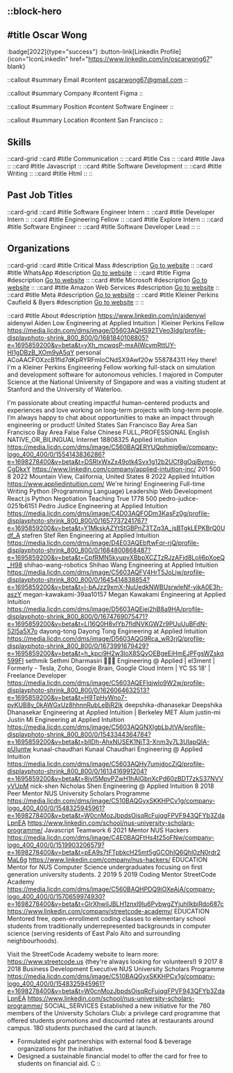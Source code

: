 ::block-hero
---
#title
Oscar Wong
---

:badge[2022]{type="success"}
:button-link[LinkedIn Profile]{icon="IconLinkedIn" href="https://www.linkedin.com/in/oscarwong67" blank}

::callout
#summary
Email
#content
oscarwong67@gmail.com
::

::callout
#summary
Company
#content
Figma
::

::callout
#summary
Position
#content
Software Engineer
::

::callout
#summary
Location
#content
San Francisco
::

## Skills
::card-grid
::card
#title
Communication
::
::card
#title
Css
::
::card
#title
Java
::
::card
#title
Javascript
::
::card
#title
Software Development
::
::card
#title
Writing
::
::card
#title
Html
::
::

## Past Job Titles
::card-grid
::card
#title
Software Engineer Intern
::
::card
#title
Developer Intern
::
::card
#title
Engineering Fellow
::
::card
#title
Explore Intern
::
::card
#title
Software Engineer
::
::card
#title
Software Developer Lead
::
::

## Organizations
::card-grid
::card
#title
Critical Mass
#description
[Go to website](criticalmass.com)
::
::card
#title
WhatsApp
#description
[Go to website](whatsapp.com)
::
::card
#title
Figma
#description
[Go to website](figma.com)
::
::card
#title
Microsoft
#description
[Go to website](microsoft.com)
::
::card
#title
Amazon Web Services
#description
[Go to website](amazonaws.com)
::
::card
#title
Meta
#description
[Go to website](meta.com)
::
::card
#title
Kleiner Perkins Caufield & Byers
#description
[Go to website](kpcb.com)
::
::

::card
#title
About
#description
https://www.linkedin.com/in/aidenywl aidenywl Aiden Low Engineering at Applied Intuition | Kleiner Perkins Fellow https://media.licdn.com/dms/image/D5603AQHS92TVeo3ldg/profile-displayphoto-shrink_800_800/0/1681840108805?e=1695859200&v=beta&t=yXh_mcwqsP-mxAIWcymRttUY-HI1gDBzB_XOm9yA5qY personal ACoAACFOXzcB1fId7dKpRYRFmIoCNdSX9Awf20w 558784311 Hey there! I'm a Kleiner Perkins Engineering Fellow working full-stack on simulation and development software for autonomous vehicles. I majored in Computer Science at the National University of Singapore and was a visiting student at Stanford and the University of Waterloo.

I'm passionate about creating impactful human-centered products and experiences and love working on long-term projects with long-term people. I’m always happy to chat about opportunities to make an impact through engineering or product! United States San Francisco Bay Area San Francisco Bay Area False False Chinese FULL_PROFESSIONAL English NATIVE_OR_BILINGUAL Internet 18808325 Applied Intuition https://media.licdn.com/dms/image/C560BAQERYUQphmig6w/company-logo_400_400/0/1554143836286?e=1698278400&v=beta&t=DSRlxWxZx49otk4Svx1g12b2UCf8gOqjBymo-CgDkxY https://www.linkedin.com/company/applied-intuition-inc/ 201 500 8 2022 Mountain View, California, United States 8 2022 Applied Intuition https://www.appliedintuition.com/
We're hiring! Engineering Full-time Writing Python (Programming Language) Leadership Web Development React.js Python Negotiation Teaching True 1778 500 pedro-judice-0251b6151 Pedro Judice Engineering at Applied Intuition https://media.licdn.com/dms/image/C4D03AQFODm3KasFz0g/profile-displayphoto-shrink_800_800/0/1657737241767?e=1695859200&v=beta&t=Y1MkskAZYtStGBPnZ3TZq3A_jsBTgkLEPKBrQ0Udf_A stefren Stef Ren Engineering at Applied Intuition https://media.licdn.com/dms/image/D4E03AQEbftwFqr-rjQ/profile-displayphoto-shrink_800_800/0/1684800868487?e=1695859200&v=beta&t=CpfRMN5kyupvXBbpXCZTzRJzAFjd8Lolj6pXoeQ_H98 shihao-wang-robotics Shihao Wang Engineering at Applied Intuition https://media.licdn.com/dms/image/C5603AQFV4HrT5JoLjw/profile-displayphoto-shrink_800_800/0/1645414838854?e=1695859200&v=beta&t=l-bAJzz9xmX-NuUedkNWBUsrwleNf-yikA0E3h-aszY megan-kawakami-39aa10157 Megan Kawakami Engineering at Applied Intuition https://media.licdn.com/dms/image/D5603AQEiei2hB8a9HA/profile-displayphoto-shrink_800_800/0/1674769075471?e=1695859200&v=beta&t=Ll16Q0H8vIYb7fldNVKGWZr9PUuUuBFdN-52l5a5X7o dayong-tong Dayong Tong Engineering at Applied Intuition https://media.licdn.com/dms/image/D5603AQG9Rca_wR3rjQ/profile-displayphoto-shrink_800_800/0/1673991679429?e=1695859200&v=beta&t=h_kpcj9H2w3loX8SQyOEBgeEiHmEJPFgsWZskq599FI sethmik Sethmi Dharmasiri 👩🏾‍💻 Engineering @ Applied | el3ment | Formerly - Tesla, Zoho, Google Brain, Google Cloud Intern | YC SS 18' | Freelance Developer https://media.licdn.com/dms/image/C5603AQEFlqjwlo9W2w/profile-displayphoto-shrink_800_800/0/1626064632513?e=1695859200&v=beta&t=H9TpHyWno7-pvKUB8v_0kAWGxUz8hhnnRubLeBjR2lk deepshika-dhanasekar Deepshika Dhanasekar Engineering at Applied Intuition | Berkeley MET Alum justin-mi Justin Mi Engineering at Applied Intuition https://media.licdn.com/dms/image/C5603AQGNXIgbLbJtVA/profile-displayphoto-shrink_800_800/0/1543344364784?e=1695859200&v=beta&t=blIDh-AhxNUSEK1NjT3-Xnm3y7L3UIapQIA-pUIuntw kunaal-chaudhari Kunaal Chaudhari Engineering @ Applied Intuition https://media.licdn.com/dms/image/C5603AQHy7umjdocZiQ/profile-displayphoto-shrink_800_800/0/1613416991204?e=1695859200&v=beta&t=8jyI5MpvPZwH1hAlGbnXcPd60zBDT7zkS37NVVyVUpM nick-shen Nicholas Shen Engineering @ Applied Intuition 8 2018 Peer Mentor NUS University Scholars Programme https://media.licdn.com/dms/image/C510BAQGyxSKKHPCv1g/company-logo_400_400/0/1548325945961?e=1698278400&v=beta&t=W0cnMozJbpdsOisqRcFujqgFPVF943QFYb3ZdaLpnEA https://www.linkedin.com/school/nus-university-scholars-programme/ Javascript Teamwork 6 2021 Mentor NUS Hackers https://media.licdn.com/dms/image/C4E0BAQFtHs4t25oFNw/company-logo_400_400/0/1519903206579?e=1698278400&v=beta&t=pEA9s7tFTpbkcH25mt5gGCOhIQ6Qhl0zN0rdr2MaL6g https://www.linkedin.com/company/nus-hackers/ EDUCATION Mentor for NUS Computer Science undergraduates focusing on first generation university students. 2 2019 5 2019 Coding Mentor StreetCode Academy https://media.licdn.com/dms/image/C560BAQHPDQ9iOXeAjA/company-logo_400_400/0/1570659974930?e=1698278400&v=beta&t=GIrXhwiIJBLH1znxl9Iu6PvbwgZYjuhllkbiRdo687c https://www.linkedin.com/company/streetcode-academy/ EDUCATION Mentored free, open-enrollment coding classes to elementary school students from traditionally underrepresented backgrounds in computer science (serving residents of East Palo Alto and surrounding neighbourhoods).

Visit the StreetCode Academy website to learn more: https://www.streetcode.us (they're always looking for volunteers!) 9 2017 8 2018 Business Development Executive NUS University Scholars Programme https://media.licdn.com/dms/image/C510BAQGyxSKKHPCv1g/company-logo_400_400/0/1548325945961?e=1698278400&v=beta&t=W0cnMozJbpdsOisqRcFujqgFPVF943QFYb3ZdaLpnEA https://www.linkedin.com/school/nus-university-scholars-programme/ SOCIAL_SERVICES Established a new initiative for the 760 members of the University Scholars Club: a privilege card programme that offered students promotions and discounted rates at restaurants around campus. 180 students purchased the card at launch.

- Formulated eight partnerships with external  food & beverage organizations for the initiative. 
- Designed a sustainable financial model to offer the card for free to students on financial aid. C
::
